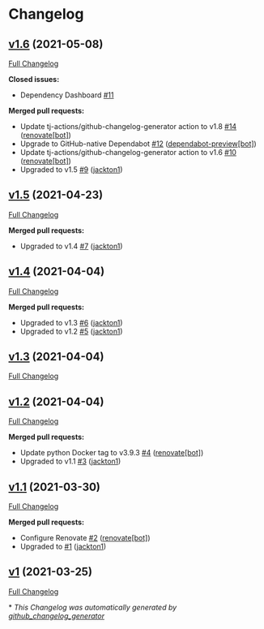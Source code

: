 # Changelog

## [v1.6](https://github.com/tj-actions/coverage-badge-py/tree/v1.6) (2021-05-08)

[Full Changelog](https://github.com/tj-actions/coverage-badge-py/compare/v1.5...v1.6)

**Closed issues:**

- Dependency Dashboard [\#11](https://github.com/tj-actions/coverage-badge-py/issues/11)

**Merged pull requests:**

- Update tj-actions/github-changelog-generator action to v1.8 [\#14](https://github.com/tj-actions/coverage-badge-py/pull/14) ([renovate[bot]](https://github.com/apps/renovate))
- Upgrade to GitHub-native Dependabot [\#12](https://github.com/tj-actions/coverage-badge-py/pull/12) ([dependabot-preview[bot]](https://github.com/apps/dependabot-preview))
- Update tj-actions/github-changelog-generator action to v1.6 [\#10](https://github.com/tj-actions/coverage-badge-py/pull/10) ([renovate[bot]](https://github.com/apps/renovate))
- Upgraded to v1.5 [\#9](https://github.com/tj-actions/coverage-badge-py/pull/9) ([jackton1](https://github.com/jackton1))

## [v1.5](https://github.com/tj-actions/coverage-badge-py/tree/v1.5) (2021-04-23)

[Full Changelog](https://github.com/tj-actions/coverage-badge-py/compare/v1.4...v1.5)

**Merged pull requests:**

- Upgraded to v1.4 [\#7](https://github.com/tj-actions/coverage-badge-py/pull/7) ([jackton1](https://github.com/jackton1))

## [v1.4](https://github.com/tj-actions/coverage-badge-py/tree/v1.4) (2021-04-04)

[Full Changelog](https://github.com/tj-actions/coverage-badge-py/compare/v1.3...v1.4)

**Merged pull requests:**

- Upgraded to v1.3 [\#6](https://github.com/tj-actions/coverage-badge-py/pull/6) ([jackton1](https://github.com/jackton1))
- Upgraded to v1.2 [\#5](https://github.com/tj-actions/coverage-badge-py/pull/5) ([jackton1](https://github.com/jackton1))

## [v1.3](https://github.com/tj-actions/coverage-badge-py/tree/v1.3) (2021-04-04)

[Full Changelog](https://github.com/tj-actions/coverage-badge-py/compare/v1.2...v1.3)

## [v1.2](https://github.com/tj-actions/coverage-badge-py/tree/v1.2) (2021-04-04)

[Full Changelog](https://github.com/tj-actions/coverage-badge-py/compare/v1.1...v1.2)

**Merged pull requests:**

- Update python Docker tag to v3.9.3 [\#4](https://github.com/tj-actions/coverage-badge-py/pull/4) ([renovate[bot]](https://github.com/apps/renovate))
- Upgraded to v1.1 [\#3](https://github.com/tj-actions/coverage-badge-py/pull/3) ([jackton1](https://github.com/jackton1))

## [v1.1](https://github.com/tj-actions/coverage-badge-py/tree/v1.1) (2021-03-30)

[Full Changelog](https://github.com/tj-actions/coverage-badge-py/compare/v1...v1.1)

**Merged pull requests:**

- Configure Renovate [\#2](https://github.com/tj-actions/coverage-badge-py/pull/2) ([renovate[bot]](https://github.com/apps/renovate))
- Upgraded to [\#1](https://github.com/tj-actions/coverage-badge-py/pull/1) ([jackton1](https://github.com/jackton1))

## [v1](https://github.com/tj-actions/coverage-badge-py/tree/v1) (2021-03-25)

[Full Changelog](https://github.com/tj-actions/coverage-badge-py/compare/9a71d8b2395ec6eaf55f510ce22b1a3fe4085d90...v1)



\* *This Changelog was automatically generated by [github_changelog_generator](https://github.com/github-changelog-generator/github-changelog-generator)*
